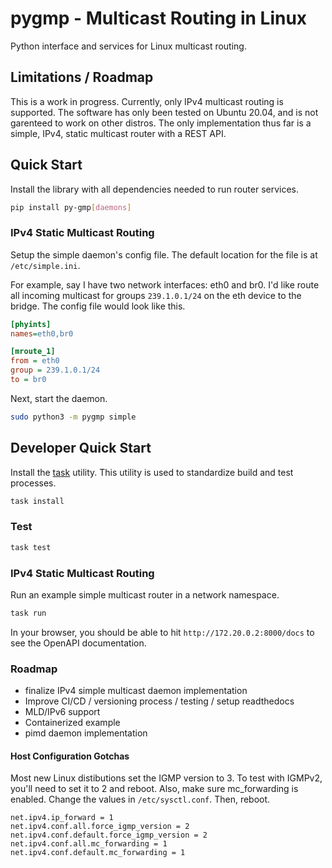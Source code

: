 # pygmp - Multicast Routing in Linux

Python interface and services for Linux multicast routing.


## Limitations / Roadmap
This is a work in progress.  Currently, only IPv4 multicast routing is supported.  The software has only been tested on Ubuntu 20.04, and is not garenteed to work on other distros.  The only implementation thus far is a simple, IPv4, static multicast router with a REST API.


## Quick Start

Install the library with all dependencies needed to run router services.

```bash
pip install py-gmp[daemons]
```

### IPv4 Static Multicast Routing

Setup the simple daemon's config file.  The default location for the file is at `/etc/simple.ini`.

For example, say I have two network interfaces: eth0 and br0.  I'd like route all incoming multicast for groups `239.1.0.1/24` on the eth device to the bridge.  The config file would look like this.

```ini
[phyints]
names=eth0,br0

[mroute_1]
from = eth0
group = 239.1.0.1/24
to = br0
```

Next, start the daemon.

```bash
sudo python3 -m pygmp simple
```


## Developer Quick Start

Install the [task](https://taskfile.dev/installation) utility.  This utility is used to standardize build and test processes.

```bash
task install
```

### Test

```bash
task test
```

### IPv4 Static Multicast Routing

Run an example simple multicast router in a network namespace.
```bash
task run
```

In your browser, you should be able to hit `http://172.20.0.2:8000/docs` to see the OpenAPI documentation.


### Roadmap

- finalize IPv4 simple multicast daemon implementation
- Improve CI/CD / versioning process / testing / setup readthedocs
- MLD/IPv6 support
- Containerized example
- pimd daemon implementation


#### Host Configuration Gotchas

Most new Linux distibutions set the IGMP version to 3.  To test with IGMPv2, you'll need to set it to 2 and reboot.  Also, make sure mc_forwarding is enabled.  Change the values in `/etc/sysctl.conf`.  Then, reboot.

```
net.ipv4.ip_forward = 1
net.ipv4.conf.all.force_igmp_version = 2
net.ipv4.conf.default.force_igmp_version = 2
net.ipv4.conf.all.mc_forwarding = 1
net.ipv4.conf.default.mc_forwarding = 1
```
